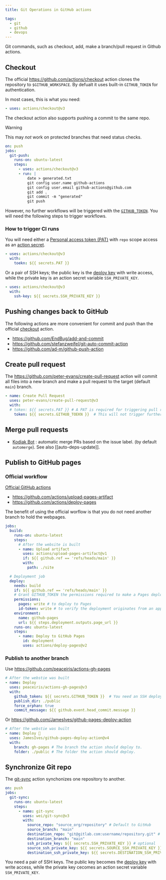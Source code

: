 ```yaml
---
title: Git Operations in GitHub actions

tags:
  - git
  - github
  - devops
---
```

Git commands, such as checkout, add, make a branch/pull request in Github actions.
## Checkout

The official <https://github.com/actions/checkout> action clones the repository to `$GITHUB_WORKSPACE`. By defualt it uses built-in `GITHUB_TOKEN` for authentication.

In most cases, this is what you need:

```yaml
- uses: actions/checkout@v3
```

The checkout action also supports pushing a commit to the same repo.

> [!warning]
> This may *not* work on protected branches that need status checks.

```yaml
on: push
jobs:
  git-push:
    runs-on: ubuntu-latest
    steps:
      - uses: actions/checkout@v3
      - run: |
          date > generated.txt
          git config user.name github-actions
          git config user.email github-actions@github.com
          git add .
          git commit -m "generated"
          git push
```

However, no further workflows will be triggered with the [`GITHUB_TOKEN`](https://docs.github.com/en/actions/security-guides/automatic-token-authentication). You will need the following steps to trigger workflows.

### How to trigger CI runs

You will need either a [Personal access token (PAT)](https://docs.github.com/en/authentication/keeping-your-account-and-data-secure/creating-a-personal-access-token) with `repo` scope access as an [action secret](https://docs.github.com/en/actions/security-guides/encrypted-secrets).

```yaml
- uses: actions/checkout@v3
  with:
	toekn: ${{ secrets.PAT }}
```

Or a pair of SSH keys; the public key is the [deploy key](https://docs.github.com/en/developers/overview/managing-deploy-keys) with write access, while the private key is an action secret variable `SSH_PRIVATE_KEY`.

```yaml
- uses: actions/checkout@v3
  with:
	ssh-key: ${{ secrets.SSH_PRIVATE_KEY }}
```

## Pushing changes back to GitHub

The following actions are more convenient for commit and push than the official [checkout](https://github.com/actions/checkout) action.

- <https://github.com/EndBug/add-and-commit>
- <https://github.com/stefanzweifel/git-auto-commit-action>
- <https://github.com/ad-m/github-push-action>
## Create pull request

The <https://github.com/peter-evans/create-pull-request> action will commit all files into a new branch and make a pull request to the target (default `main`) branch.

```yaml
- name: Create Pull Request
  uses: peter-evans/create-pull-request@v3
  with:
  # token: ${{ secrets.PAT }} # A PAT is required for triggering pull request workflows
    token: ${{ secrets.GITHUB_TOEKN }}  # This will not trigger further workflows
```

## Merge pull requests

- [Kodiak Bot](https://kodiakhq.com/) : automatic merge PRs based on the issue label. (by default `automerge`). See also [[auto-deps-update]].

## Publish to GitHub pages

### Official workflow

[Official GitHub actions](https://github.blog/changelog/2022-07-27-github-pages-custom-github-actions-workflows-beta/)

- <https://github.com/actions/upload-pages-artifact>
- <https://github.com/actions/deploy-pages>

The benefit of using the official worflow is that you do not need another branch to hold the webpages.

```yaml title=".github/workflows/pages.yml"
jobs:
  build:
    runs-on: ubuntu-latest
    steps:
      # After the website is built
      - name: Upload artifact
        uses: actions/upload-pages-artifact@v1
        if: ${{ github.ref == 'refs/heads/main' }}
        with:
          path: ./site

  # Deployment job
  deploy:
    needs: build
    if: ${{ github.ref == 'refs/heads/main' }}
    # Grant GITHUB_TOKEN the permissions required to make a Pages deployment
    permissions:
      pages: write # to deploy to Pages
      id-token: write # to verify the deployment originates from an appropriate source
    environment:
      name: github-pages
      url: ${{ steps.deployment.outputs.page_url }}
    runs-on: ubuntu-latest
    steps:
      - name: Deploy to GitHub Pages
        id: deployment
        uses: actions/deploy-pages@v2
```

### Publish to another branch

Use <https://github.com/peaceiris/actions-gh-pages>

```yaml
# After the webstie was built
- name: Deploy
  uses: peaceiris/actions-gh-pages@v3
  with:
    github_token: ${{ secrets.GITHUB_TOKEN }}  # You need an SSH deploy key if deploying to another repo
    publish_dir: ./public
    force_orphan: true
    commit_message: ${{ github.event.head_commit.message }}
```

Or <https://github.com/JamesIves/github-pages-deploy-action>

```yaml
# After the webstie was built
- name: Deploy 🚀
  uses: JamesIves/github-pages-deploy-action@v4
  with:
    branch: gh-pages # The branch the action should deploy to.
    folder: ./public # The folder the action should deploy.
```

## Synchronize Git repo

The [git-sync](https://github.com/wei/git-sync) action synchonizes one repository to another.

```yaml title=".github/workflows/git-sync.yml"
on: push
jobs:
  git-sync:
    runs-on: ubuntu-latest
    steps:
      - name: git-sync
        uses: wei/git-sync@v3
        with:
          source_repo: "source_org/repository" # Default to GitHub
          source_branch: "main"
          destination_repo: "git@gitlab.com:username/repository.git" # Use SSH URL for other Git providers
          destination_branch: "main"
          ssh_private_key: ${{ secrets.SSH_PRIVATE_KEY }} # optional
          source_ssh_private_key: ${{ secrets.SOURCE_SSH_PRIVATE_KEY }} # optional, will override `SSH_PRIVATE_KEY`
          destination_ssh_private_key: ${{ secrets.DESTINATION_SSH_PRIVATE_KEY }} # optional, will override `SSH_PRIVATE_KEY`
```

You need a pair of SSH keys. The public key becomes the [deploy key](https://docs.github.com/en/developers/overview/managing-deploy-keys) with write access, while the private key cecomes an action secret variable `SSH_PRIVATE_KEY`.
